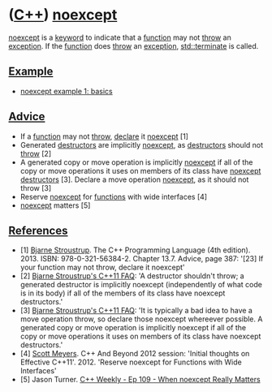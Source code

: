 # ([C++](Cpp.md)) [noexcept](CppNoexcept.md)

[noexcept](CppNoexcept.md) is a [keyword](CppKeyword.md) to indicate
that a [function](CppFunction.md) may not [throw](CppThrow.md) an
[exception](CppException.md). If the [function](CppFunction.md) does
[throw](CppThrow.md) an [exception](CppException.md),
[std::terminate](CppStdTerminate.md) is called.

## [Example](CppExample.md)

 * [noexcept example 1: basics](CppNoexceptExample1.md)

## [Advice](CppAdvice.md)

 * If a [function](CppFunction.md) may not [throw](CppThrow.md), [declare](CppDeclaration.md) it [noexcept](CppNoexcept.md) [1]
 * Generated [destructors](CppDestructor.md) are implicitly [noexcept](CppNoexcept.md), as [destructors](CppDestructor.md) should not [throw](CppThrow.md) [2]
 * A generated copy or move operation is implicitly [noexcept](CppNoexcept.md) if all of the copy or move operations it uses on members of its class have [noexcept](CppNoexcept.md) [destructors](CppDestructor.md) [3]. Declare a move operation [noexcept](CppNoexcept.md), as it should not throw [3]
 * Reserve [noexcept](CppNoexcept.md) for [functions](CppFunction.md) with wide interfaces [4]
 * [noexcept](CppNoexcept.md) matters [5]

## [References](CppReferences.md)

 * [1] [Bjarne Stroustrup](CppBjarneStroustrup.md). The C++ Programming Language (4th edition). 2013. ISBN: 978-0-321-56384-2. Chapter 13.7. Advice, page 387: '[23] If your function may not throw, declare it noexcept'
 * [2] [Bjarne Stroustrup's C++11 FAQ](http://www.stroustrup.com/C++11FAQ.html#noexcept): 'A destructor shouldn't throw; a generated destructor is implicitly noexcept (independently of what code is in its body) if all of the members of its class have noexcept destructors.'
 * [3] [Bjarne Stroustrup's C++11 FAQ](http://www.stroustrup.com/C++11FAQ.html#noexcept): 'It is typically a bad idea to have a move operation throw, so declare those noexcept whereever possible. A generated copy or move operation is implicitly noexcept if all of the copy or move operations it uses on members of its class have noexcept destructors.'
 * [4] [Scott Meyers](CppScottMeyers.md). C++ And Beyond 2012 session: 'Initial thoughts on Effective C++11'. 2012. 'Reserve noexcept for Functions with Wide Interfaces'
 * [5] Jason Turner. [C++ Weekly - Ep 109 - When noexcept Really Matters](https://youtu.be/AG_63_edgUg)
